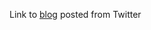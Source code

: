 Link to [blog](http://www.adomokos.com/2013/01/simple-beautiful-rails-code-with.html) posted from Twitter 
